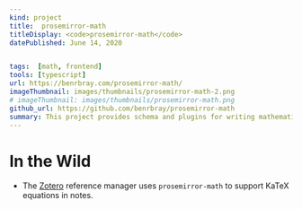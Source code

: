 ```yaml
---
kind: project
title:  prosemirror-math
titleDisplay: <code>prosemirror-math</code>
datePublished: June 14, 2020


tags:  [math, frontend]
tools: [typescript]
url: https://benrbray.com/prosemirror-math/
imageThumbnail: images/thumbnails/prosemirror-math-2.png
# imageThumbnail: images/thumbnails/prosemirror-math.png
github_url: https://github.com/benrbray/prosemirror-math
summary: This project provides schema and plugins for writing mathematics using <a href="https://prosemirror.net/">prosemirror</a>. Written in TypeScript, with math rendering handled by <a href="https://katex.org/">KaTeX</a>).
---
```


# In the Wild

* The [Zotero](https://www.zotero.org/) reference manager uses `prosemirror-math` to support KaTeX equations in notes.